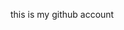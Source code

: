 this is my github account

<!---
Koushiksiddhartha/Koushiksiddhartha is a ✨ special ✨ repository because its `README.md` (this file) appears on your GitHub profile.
You can click the Preview link to take a look at your changes.
--->
